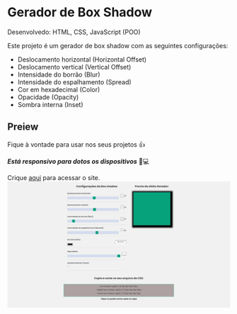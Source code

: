 # Gerador de Box Shadow
Desenvolvedo: HTML, CSS, JavaScript (POO) 

Este projeto é um gerador de box shadow com as seguintes configurações:

* Deslocamento horizontal (Horizontal Offset)
* Deslocamento vertical (Vertical Offset)
* Intensidade do borrão (Blur)
* Intensidade do espalhamento (Spread)
* Cor em hexadecimal (Color)
* Opacidade (Opacity)
* Sombra interna (Inset)

## Preiew
Fique à vontade para usar nos seus projetos 👍

_**Está responsivo para dotos os dispositivos**_ 📱💻

Crique [aqui](https://elson-341.github.io/boxShadowGenerator/) para acessar o site.
![Image do projeto](img/Gerador%20de%20Box%20Shadow.jpg)
